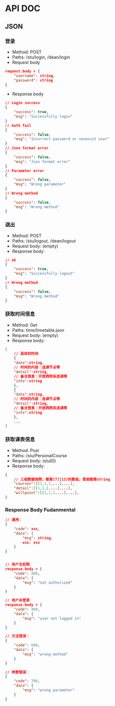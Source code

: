 # API DOC

## JSON

### 登录

- Method: POST
- Paths: /stu/login, /dean/login
- Request body

```json
request.body = {
    "username": string,
    "password": string
}
```

- Response body

```json
// Login success
{
	"success": true,
	"msg": "Successfully login"
}
// Auth fail
{
    "success": false,
    "msg": "Incorrect password or nonexist user"
}
// Json format error
{
    "success": false,
    "msg": "Json format error"
}
// Parameter error
{
    "success": false,
    "msg": "Wrong parameter"
}
// Wrong method
{
    "success": false,
    "msg": "Wrong method"
}
```

### 退出

- Method: POST
- Paths: /stu/logout, /dean/logout
- Request body: (empty)
- Response body:
```json
// ok
{
    "success": true,
    "msg": "Successfully logout"
}
// Wrong method
{
	"success": false,
	"msg": "Wrong method"
}
```
### 获取时间信息
- Method: Get
- Paths: time/timetable.json
- Request body: (empty)
- Response body:
```json 
[
    // 具体的时间
    {
    "date":string, 
    // 时间的内容：选课节点等
    "detail":string,
    // 备注信息：开放跨院系选课等
    "info":string
    },
    {
    "date":string, 
    // 时间的内容：选课节点等
    "detail":string,
    // 备注信息：开放跨院系选课等
    "info":string
    },
    ...
]
```
### 获取课表信息
- Method: Post
- Paths: /stu/PersonalCourse
- Request body: (stuID)
- Response body:
```json
{
    // 三组数据按照，都是[7][13]的数组，里面都是string
    "courses":[[1,1,1,...],...],
    "detail":[[1,1,1,...],...],
    "willpoint":[[1,1,1,...],...],
}
```
### Response Body Fudanmental
``` json
// 通用：
{
    "code": xxx,
    "data": {
        "msg": string,
        xxx: xxx
    }
}


// 用户无权限
response.body = {
    "code": 400,
    "data": {
        "msg": "not authorized"
    }
}

// 用户未登录
response.body = {
    "code": 400,
    "data": {
        "msg": "user not logged in"
    }
}

// 方法错误：
{
    "code": 600,
    "data": {
        "msg": "wrong method"
    }
}

// 参数错误：
{
    "code": 700,
    "data": {
        "msg": "wrong parameter"
    }
}

```